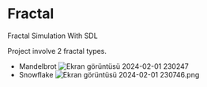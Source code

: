 # Fractal
Fractal Simulation With SDL 

Project involve 2 fractal types. 
* Mandelbrot
![Ekran görüntüsü 2024-02-01 230247](https://github.com/ozgurozkan01/Fractal/assets/90643276/4dc1a057-a531-4ea6-9e6f-6b77b2c56938)
* Snowflake
![Ekran görüntüsü 2024-02-01 230746.png](..%2F..%2FOneDrive%2FPictures%2FScreenshots%2FEkran%20g%F6r%FCnt%FCs%FC%202024-02-01%20230746.png)
